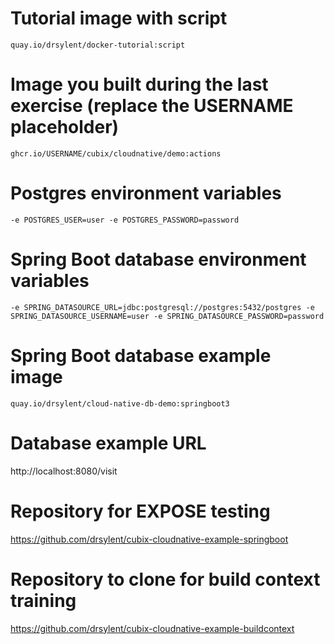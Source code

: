 # Tutorial image with script

```
quay.io/drsylent/docker-tutorial:script
```

# Image you built during the last exercise (replace the USERNAME placeholder)

```
ghcr.io/USERNAME/cubix/cloudnative/demo:actions
```

# Postgres environment variables

```shell
-e POSTGRES_USER=user -e POSTGRES_PASSWORD=password
```

# Spring Boot database environment variables

```shell
-e SPRING_DATASOURCE_URL=jdbc:postgresql://postgres:5432/postgres -e SPRING_DATASOURCE_USERNAME=user -e SPRING_DATASOURCE_PASSWORD=password
```

# Spring Boot database example image

```
quay.io/drsylent/cloud-native-db-demo:springboot3
```

# Database example URL

http://localhost:8080/visit

# Repository for EXPOSE testing

https://github.com/drsylent/cubix-cloudnative-example-springboot

# Repository to clone for build context training

https://github.com/drsylent/cubix-cloudnative-example-buildcontext
